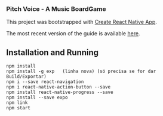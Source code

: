 ### Pitch Voice - A Music BoardGame

This project was bootstrapped with [Create React Native App](https://github.com/react-community/create-react-native-app).

The most recent version of the guide is available [here](https://github.com/react-community/create-react-native-app/blob/master/react-native-scripts/template/README.md).

## Installation and Running
```
npm install
npm install -g exp   (linha nova) (só precisa se for dar Build/Exportar)
npm i --save react-navigation
npm i react-native-action-button --save
npm install react-native-progress --save
npm install --save expo
npm link
npm start
```
